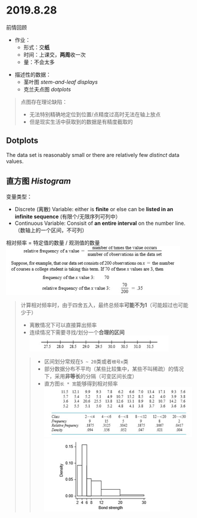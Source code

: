 # 2019.8.28

前情回顾

- 作业：
    - 形式：交**纸**
    - 时间：上课交，**两周**收一次
    - 量：不会太多

[//]: # (老师说他自己大学的时候能够熬夜到5、6点，7、8点起来之后继续去上学)
[//]: # (老师：如果身体不行的话，推荐你考个研，然后去找个事业单位的工作（比如说公务员）；精力不够，学历来凑)

- 描述性的数据：
    - 茎叶图 *stem-and-leaf displays*
    - 克兰夫点图 *dotplots*

> 点图存在理论缺陷：  
>    - 无法特别精确地定位到位置/点精度过高时无法在轴上放点
>    - 但是现实生活中获取到的数据是有精度截取的

## Dotplots

The data set is reasonably small or there are relatively few *distinct* data values. 

## 直方图 *Histogram*

变量类型：  
- Discrete (离散) Variable: either is **finite** or else can be **listed in an infinite sequence** (有限个/无限序列可列中）
- Continuous Variable: Consisit of **an entire interval** on the number line. （数轴上的一个区间，不可列）

相对频率 = 特定值的数量 / 观测值的数量  
![相对频率](../../images/概统/2019.8.28/相对频率.jpg)
> 计算相对频率时，由于四舍五入，最终总频率**可能不为1**（可能超过也可能少于）
> - 离散情况下可以直接算出频率
> - 连续情况下需要寻找/划分一个**合理的区间**  
>   ![区间划分](../../images/概统/2019.8.28/区间划分.jpg)
> > - 区间划分常规在`5 ~ 20`类或者`根号x`类
> > - 部分数据分布不平均（某些比较集中，某些不叫稀疏）的情况下，采用**非等长**的分隔（可变区间长度）
> > - 直方图`长 * 宽`能够得到相对频率  
> >   ![可变区间长度](../../images/概统/2019.8.28/非等长.jpg) ![可变区间长度](../../images/概统/2019.8.28/非等长01.jpg)

[//]: # (老师：我在中大读大一的时候，体育分别选了：篮球、足球、棒球；棒球选了一年，分数还很低。。。)
[//]: # (老师口癖：会在说完话之后加个“对”)

